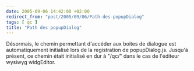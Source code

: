 ```yaml
---
date: 2005-09-06 14:42:00 +02:00
redirect_from: "post/2005/09/06/Path-des-popupDialog"
tags: [ qc ]
title: "Path des popupDialog"
---
```


Désormais, le chemin permettant d'accéder aux boites de dialogue est
automatiquement initialisé lors de la registration de popupDialog.js. Jusqu'à
présent, ce chemin était initialisé en dur à "/qc/" dans le cas de l'éditeur
wysiwyg widgEditor.
